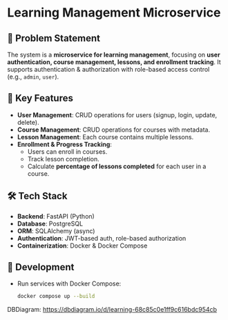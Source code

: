 # Learning Management Microservice

## 📌 Problem Statement

The system is a **microservice for learning management**, focusing on **user authentication, course management, lessons, and enrollment tracking**.
It supports authentication & authorization with role-based access control (e.g., `admin`, `user`).

## 🎯 Key Features

- **User Management**: CRUD operations for users (signup, login, update, delete).
- **Course Management**: CRUD operations for courses with metadata.
- **Lesson Management**: Each course contains multiple lessons.
- **Enrollment & Progress Tracking**:
  - Users can enroll in courses.
  - Track lesson completion.
  - Calculate **percentage of lessons completed** for each user in a course.

## 🛠️ Tech Stack

- **Backend**: FastAPI (Python)
- **Database**: PostgreSQL
- **ORM**: SQLAlchemy (async)
- **Authentication**: JWT-based auth, role-based authorization
- **Containerization**: Docker & Docker Compose

## 🚀 Development

- Run services with Docker Compose:
  ```bash
  docker compose up --build
  ```

DBDiagram: https://dbdiagram.io/d/learning-68c85c0e1ff9c616bdc954cb